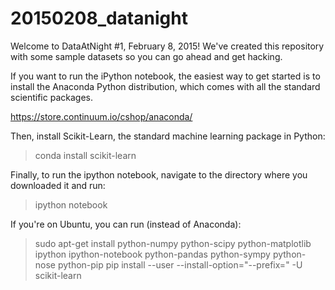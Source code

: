 # 20150208_datanight
Welcome to DataAtNight #1, February 8, 2015! We've created this repository with some sample datasets so you can go ahead and get hacking.

If you want to run the iPython notebook, the easiest way to get started is to install the Anaconda Python distribution, which comes with all the standard scientific packages.

https://store.continuum.io/cshop/anaconda/

Then, install Scikit-Learn, the standard machine learning package in Python:

> conda install scikit-learn

Finally, to run the ipython notebook, navigate to the directory where you downloaded it and run:

> ipython notebook

If you're on Ubuntu, you can run (instead of Anaconda):

> sudo apt-get install python-numpy python-scipy python-matplotlib ipython ipython-notebook python-pandas python-sympy python-nose python-pip
> pip install --user --install-option="--prefix=" -U scikit-learn
